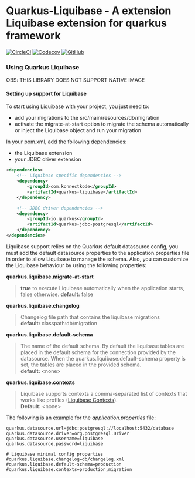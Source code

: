 # Quarkus-Liquibase - A extension Liquibase extension for quarkus framework

[![CircleCI](https://img.shields.io/circleci/build/github/konnectkode/quarkus-liquibase?style=for-the-badge)](https://circleci.com/gh/konnectkode/quarkus-liquibase)
[![Codecov](https://img.shields.io/codecov/c/github/konnectkode/quarkus-liquibase?style=for-the-badge)](https://codecov.io/gh/konnectkode/quarkus-liquibase)
[![GitHub](https://img.shields.io/github/license/konnectkode/quarkus-liquibase?style=for-the-badge)]((https://www.apache.org/licenses/LICENSE-2.0))

### Using Quarkus Liquibase

OBS: THIS LIBRARY DOES NOT SUPPORT NATIVE IMAGE

#### Setting up support for Liquibase

To start using Liquibase with your project, you just need to: 

* add your migrations to the src/main/resources/db/migration
* activate the migrate-at-start option to migrate the schema automatically or inject the Liquibase object and run your migration

In your pom.xml, add the following dependencies:

* the Liquibase extension
* your JDBC driver extension

```xml
<dependencies>
    <!-- Liquibase specific dependencies -->
    <dependency>
        <groupId>com.konnectkode</groupId>
        <artifactId>quarkus-liquibase</artifactId>
    </dependency>

    <!-- JDBC driver dependencies -->
    <dependency>
        <groupId>io.quarkus</groupId>
        <artifactId>quarkus-jdbc-postgresql</artifactId>
    </dependency>
</dependencies>
```

Liquibase support relies on the Quarkus default datasource config, you must add the default datasource properties to the application.properties file in order to allow Liquibase to manage the schema. Also, you can customize the Liquibase behaviour by using the following properties:

**quarkus.liquibase.migrate-at-start**  
> **true**  to execute Liquibase automatically when the application starts, false otherwise.
> **default:** false

**quarkus.liquibase.changelog**
> Changelog file path that contains the liquibase migrations  
> **default:** classpath:db/migration

**quarkus.liquibase.default-schema**
> The name of the default schema. By default the liquibase tables are placed in the default schema for the connection provided by the datasource.
> When the quarkus.liquibase.default-schema property is set, the tables are placed in the provided schema.  
> **default:** \<none>

**quarkus.liquibase.contexts**
> Liquibase supports contexts a comma-separated list of contexts that works like profiles ([Liquibase Contexts](https://www.liquibase.org/documentation/contexts.html)).  
> **Default:** \<none>

The following is an example for the *application.properties* file:

```properties
quarkus.datasource.url=jdbc:postgresql://localhost:5432/database
quarkus.datasource.driver=org.postgresql.Driver
quarkus.datasource.username=liquibase
quarkus.datasource.password=liquibase

# Liquibase minimal config properties
#quarkus.liquibase.changelog=db/changelog.xml
#quarkus.liquibase.default-schema=production
#quarkus.liquibase.contexts=production,migration
```